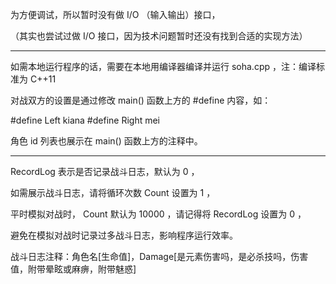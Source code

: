 为方便调试，所以暂时没有做 I/O （输入输出）接口，

（其实也尝试过做 I/O 接口，因为技术问题暂时还没有找到合适的实现方法）

---

如需本地运行程序的话，需要在本地用编译器编译并运行 soha.cpp ，注：编译标准为 C++11

对战双方的设置是通过修改 main() 函数上方的 #define 内容，如：

#define Left kiana
#define Right mei

角色 id 列表也展示在 main() 函数上方的注释中。

---

RecordLog 表示是否记录战斗日志，默认为 0 ，

如需展示战斗日志，请将循环次数 Count 设置为 1 ，

平时模拟对战时， Count 默认为 10000 ，请记得将 RecordLog 设置为 0 ，

避免在模拟对战时记录过多战斗日志，影响程序运行效率。

战斗日志注释：角色名\[生命值\]，Damage\[是元素伤害吗，是必杀技吗，伤害值，附带晕眩或麻痹，附带魅惑\]